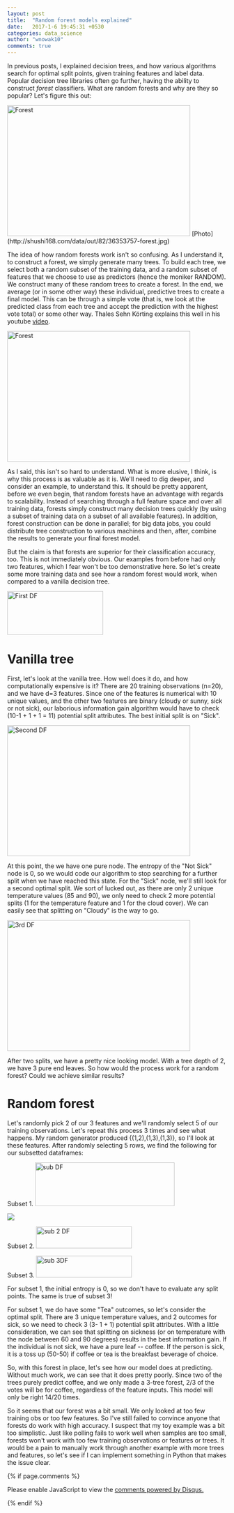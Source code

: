 ```yaml
---
layout: post
title:  "Random forest models explained"
date:   2017-1-6 19:45:31 +0530
categories: data_science
author: "wnowak10"
comments: true
---
```


In previous posts, I explained decision trees, and how various algorithms search for optimal split points, given training features and label data. Popular decision tree libraries often go further, having the ability to construct *forest* classifiers. What are random forests and why are they so popular? Let's figure this out:

<a>
	<img src="/images/decision_trees/forest.jpg" alt="Forest" style="width: 420; height: 300"/>
</a>
[Photo](http://shushi168.com/data/out/82/36353757-forest.jpg)

The idea of how random forests work isn't so confusing. As I understand it, to construct a forest, we simply generate many trees. To build each tree, we select both a random subset of the training data, and a random subset of features that we choose to use as predictors (hence the moniker RANDOM). We construct many of these random trees to create a forest. In the end, we average (or in some other way) these individual, predictive trees to create a final model. This can be through a simple vote (that is, we look at the predicted class from each tree and accept the prediction with the highest vote total) or some other way. Thales Sehn Körting explains this well in his youtube [video](https://www.youtube.com/watch?v=loNcrMjYh64).

<a>
	<img src="/images/decision_trees/vote.jpg" alt="Forest" style="width: 420; height: 300"/>
</a>

As I said, this isn't so hard to understand. What is more elusive, I think, is why this process is as valuable as it is. We'll need to dig deeper, and consider an example, to understand this. It should be pretty apparent, before we even begin, that random forests have an advantage with regards to scalability. Instead of searching through a full feature space and over all training data, forests simply construct many decision trees quickly (by using a subset of training data on a subset of all available features). In addition, forest construction can be done in parallel; for big data jobs, you could distribute tree construction to various machines and then, after, combine the results to generate your final forest model. 

But the claim is that forests are superior for their classification accuracy, too. This is not immediately obvious. Our examples from before had only two features, which I fear won't be too demonstrative here. So let's create some more training data and see how a random forest would work, when compared to a vanilla decision tree. 

<a>
	<img src="/images/decision_trees/sick_df.jpg" alt="First DF" style="width: 220; height: 100"/>
</a>

# Vanilla tree

First, let's look at the vanilla tree. How well does it do, and how computationally expensive is it? There are 20 training observations (n=20), and we have d=3 features. Since one of the features is numerical with 10 unique values, and the other two features are binary (cloudy or sunny, sick or not sick), our laborious information gain algorithm would have to check (10-1 + 1 + 1 = 11) potential split attributes. The best initial split is on "Sick". 

<a>
	<img src="/images/decision_trees/sick_df2.jpg" alt="Second DF" style="width: 420; height: 300"/>
</a>

At this point, the we have one pure node. The entropy of the "Not Sick" node is 0, so we would code our algorithm to stop searching for a further split when we have reached this state. For the "Sick" node, we'll still look for a second optimal split. We sort of lucked out, as there are only 2 unique temperature values (85 and 90), we only need to check 2 more potential splits (1 for the temperature feature and 1 for the cloud cover). We can easily see that splitting on "Cloudy" is the way to go.

<a>
	<img src="/images/decision_trees/sick_df3.jpg" alt="3rd DF" style="width: 420; height: 300"/>
</a>

After two splits, we have a pretty nice looking model. With a tree depth of 2, we have 3 pure end leaves. So how would the process work for a random forest? Could we achieve similar results?

# Random forest

Let's randomly pick 2 of our 3 features and we'll randomly select 5 of our training observations. Let's repeat this process 3 times and see what happens. My random generator produced {(1,2),(1,3),(1,3)}, so I'll look at these features. After randomly selecting 5 rows, we find the following for our subsetted dataframes:

Subset 1.
<a>
	<img src="/images/decision_trees/1.jpg" alt="sub DF" style="width: 320; height: 100"/>
</a>

![](/images/decision_trees/1.jpg?raw=true)

Subset 2.
<a>
	<img src="/images/decision_trees/2.jpg" alt="sub 2 DF" style="width: 220; height: 50"/>
</a>

Subset 3.
<a>
	<img src="/images/decision_trees/3.jpg" alt="sub 3DF" style="width: 220; height: 50"/>
</a>

For subset 1, the initial entropy is 0, so we don't have to evaluate any split points. The same is true of subset 3!

For subset 1, we do have some "Tea" outcomes, so let's consider the optimal split. There are 3 unique temperature values, and 2 outcomes for sick, so we need to check 3 (3- 1 + 1) potential split attributes. With a little consideration, we can see that splitting on sickness (or on temperature with the node between 60 and 90 degrees) results in the best information gain. If the individual is not sick, we have a pure leaf -- coffee. If the person is sick, it is a toss up (50-50) if coffee or tea is the breakfast beverage of choice. 

So, with this forest in place, let's see how our model does at predicting. Without much work, we can see that it does pretty poorly. Since two of the trees purely predict coffee, and we only made a 3-tree forest, 2/3 of the votes will be for coffee, regardless of the feature inputs. This model will only be right 14/20 times. 

So it seems that our forest was a bit small. We only looked at too few training obs or too few features. So I've still failed to convince anyone that forests do work with high accuracy. I suspect that my toy example was a bit too simplistic. Just like polling fails to work well when samples are too small, forests won't work with too few training observations or features or trees. It would be a pain to manually work through another example with more trees and features, so let's see if I can implement something in Python that makes the issue clear.  

{% if page.comments %}

<div id="disqus_thread"></div>
<script>

/**
*  RECOMMENDED CONFIGURATION VARIABLES: EDIT AND UNCOMMENT THE SECTION BELOW TO INSERT DYNAMIC VALUES FROM YOUR PLATFORM OR CMS.
*  LEARN WHY DEFINING THESE VARIABLES IS IMPORTANT: https://disqus.com/admin/universalcode/#configuration-variables*/
/*
var disqus_config = function () {
this.page.url = PAGE_URL;  // Replace PAGE_URL with your page's canonical URL variable
this.page.identifier = PAGE_IDENTIFIER; // Replace PAGE_IDENTIFIER with your page's unique identifier variable
};
*/
(function() { // DON'T EDIT BELOW THIS LINE
var d = document, s = d.createElement('script');
s.src = '//wnowak10-github-io.disqus.com/embed.js';
s.setAttribute('data-timestamp', +new Date());
(d.head || d.body).appendChild(s);
})();
</script>
<noscript>Please enable JavaScript to view the <a href="https://disqus.com/?ref_noscript">comments powered by Disqus.</a></noscript>

{% endif %}